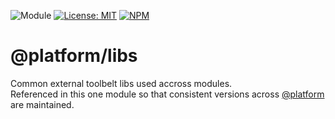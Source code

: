 ![Module](https://img.shields.io/badge/%40platform-libs-%23EA4E7E.svg)
[![License: MIT](https://img.shields.io/badge/License-MIT-blue.svg)](https://opensource.org/licenses/MIT)
[![NPM](https://img.shields.io/npm/v/@platform/libs.svg?colorB=blue&style=flat)](https://www.npmjs.com/package/@platform/libs)

# @platform/libs
Common external toolbelt libs used accross modules.  
Referenced in this one module so that consistent versions across [@platform](https://www.npmjs.com/org/platform) are maintained.

